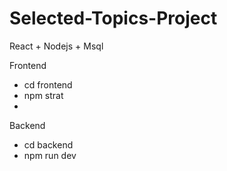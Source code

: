 # Selected-Topics-Project
React + Nodejs + Msql

 Frontend
 
  - cd frontend
  - npm strat
  - 
 Backend
 
  - cd backend
  - npm run dev
